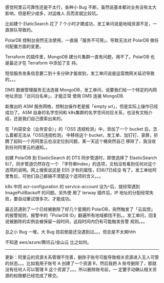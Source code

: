 感觉阿里云可靠性还是不太行，各种小 Bug 不断，虽然说基本都对业务没有太大影响，但是积少成多，对运维人
员而言就比较坑。

比如建个 ElaticSearch 花了 7 个小时才建成功，发工单问说是地域资源不足，一直排队导致的。

PolarDB 控制台突然无法使用，一直报「服务不可用」，导致无法对 PolarDB 做任何配置方面的变更。

Terraform 的插件里，MongoDB 建分片集群一直有问题，用不了。PolarDB 也是最近才在 Terraform 中添加了支
持。

短信服务发条信息要二到十多分钟才能收到，发工单问说是运营商网关延迟导致的。。。

DMS 数据管理服务无法连接 MongoDB，发工单问，说要我们给一个特定的内网地址添加「访问白名单」，才能正常
使用 DMS 连接 MongoDB.

新推出的 ASM 服务网格，控制台操作老是报「empty url」，但是实际上操作已经成功了。ASM 自身的名字空间和
k8s集群的名字空间对应关系，也没有文档介绍，还是我们自己摸索出来的。

在「内容安全（业务安全）」的「OSS 违规检测」中，添加了一个 bucket 后，怎么着都无法从「OSS违规检测」
中移除这个 bucket，发工单、加钉钉、录屏，折腾了起码一个月阿里云也没定位到问题，某一天这个桶突然自己
移除了，我没收到任何阿里云的通知。。

创建 PolarDB 到 ElasticSearch 的 DTS 同步管道时，即使选择了 ElasticSearch 6/7，同步管道仍然存在一个
「字符串Index」的选项，文档没有看到任何对这个选项的说明。网上搜索说这是 ES5 才有的属性，ES6/7已经没
有了。发工单给阿里售后，可他们自己都搞不清楚这个选项的含义。。。

k8s 中将 acr-configuration 的 service-account 设为`*`后，就经常遇到 ImagePullBackoff 的问题。另外使
用了 terway 插件后，IP 地址的分配经常失败，要自动重试很多次，才能成功。

最近还遇到了一个已经被删除了好几个星期的 PolarDB，突然触发了「云监控」的报警规则，报警中的「PolarDB
ID」翻遍所有地域都找不到。。发工单问，回复说被删除的实例会被保留一段时间，这段时间内仍有可能触发告警
规则。。。

总之小 Bug 一堆，大 Bug 目前倒是还没遇到过。。。但总是不太爽hhh

不知道 aws/azure/腾讯云/金山云 比之如何。

---

更新：阿里云的资源关系管理不完善，删除子账号可能导致相关资源进入无人可管的状态。。。比如我用子账号 A
创建了一个资源 R，然后我把 A 账号删除了，那就没有任何人可以管理 R 这个资源了。。。所以删除账号前，一
定要手动确认相关资源的权限都已经完成了移交。
